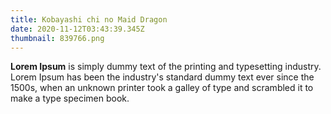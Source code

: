 ```yaml
---
title: Kobayashi chi no Maid Dragon
date: 2020-11-12T03:43:39.345Z
thumbnail: 839766.png
---
```

<!--StartFragment-->

**Lorem Ipsum** is simply dummy text of the printing and typesetting industry. Lorem Ipsum has been the industry's standard dummy text ever since the 1500s, when an unknown printer took a galley of type and scrambled it to make a type specimen book.

<!--EndFragment-->